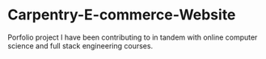 # Carpentry-E-commerce-Website
Porfolio project I have been contributing to in tandem with online computer science and full stack engineering courses. 
